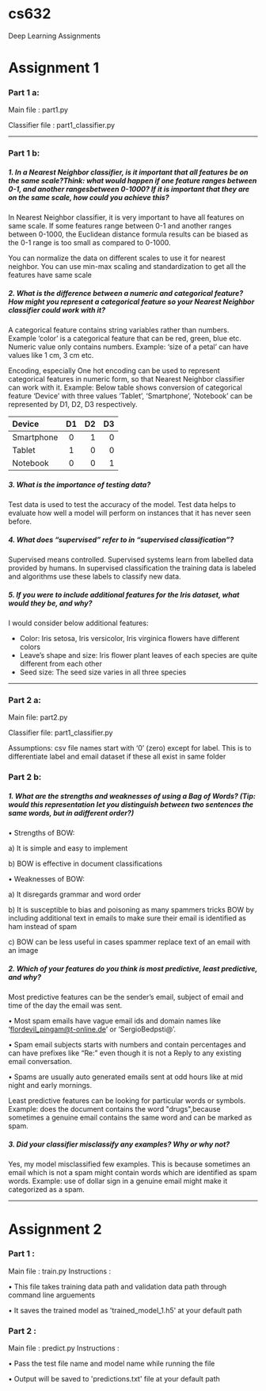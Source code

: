 # cs632
Deep Learning Assignments

# Assignment 1


### Part 1 a:

Main file : part1.py

Classifier file : part1_classifier.py

---

### Part 1 b:
##### 1. In a Nearest Neighbor classifier, is it important that all features be on the same scale?Think: what would happen if one feature ranges between 0-1, and another rangesbetween 0-1000? If it is important that they are on the same scale, how could you achieve this?
In Nearest Neighbor classifier, it is very important to have all features on same scale. If some features range between 0-1 and another ranges between 0-1000, the Euclidean distance formula results can be biased as the 0-1 range is too small as compared to 0-1000.

You can normalize the data on different scales to use it for nearest neighbor. You can use min-max scaling and standardization to get all the features have same scale

##### 2. What is the difference between a numeric and categorical feature? How might you represent a categorical feature so your Nearest Neighbor classifier could work with it?

A categorical feature contains string variables rather than numbers. Example ‘color’ is a categorical feature that can be red, green, blue etc. Numeric value only contains numbers. Example: ‘size of a petal’ can have values like 1 cm, 3 cm etc. 

Encoding, especially One hot encoding can be used to represent categorical features in numeric form, so that Nearest Neighbor classifier can work with it.
Example: Below table shows conversion of categorical feature ‘Device’ with three values ‘Tablet’, ‘Smartphone’, ‘Notebook’ can be represented by D1, D2, D3 respectively.

| Device       | D1  | D2 | D3 |
| :----------- |:---:|---:|---:|
| Smartphone   | 0   |1   | 0  |
| Tablet       | 1   | 0  |0   |
|Notebook      | 0   |0   |1   |

##### 3. What is the importance of testing data?

Test data is used to test the accuracy of the model. Test data helps to evaluate how well a model will perform on instances that it has never seen before.

##### 4. What does “supervised” refer to in “supervised classification”?

Supervised means controlled. Supervised systems learn from labelled data provided by humans. In supervised classification the training data is labeled and algorithms use these labels to classify new data.

##### 5. If you were to include additional features for the Iris dataset, what would they be, and why?
I would consider below additional features:
* Color: Iris setosa, Iris versicolor, Iris virginica flowers have different colors
* Leave’s shape and size: Iris flower plant leaves of each species are quite different from each other
* Seed size: The seed size varies in all three species

---

### Part 2 a: 
Main file: part2.py

Classifier file: part1_classifier.py

Assumptions: csv file names start with ‘0’ (zero) except for label. This is to differentiate label and email dataset if these all exist in same folder

### Part 2 b:

##### 1. What are the strengths and weaknesses of using a Bag of Words? (Tip: would this representation let you distinguish between two sentences the same words, but in adifferent order?)


•	Strengths of BOW: 

a)	It is simple and easy to implement

b)	BOW is effective in document classifications

•	Weaknesses of BOW: 

a)	It disregards grammar and word order

b)	It is susceptible to bias and poisoning as many spammers tricks BOW by including additional text in emails to make sure their email is identified as ham instead of spam

c)	BOW can be less useful in cases spammer replace text of an email with an image


##### 2. Which of your features do you think is most predictive, least predictive, and why? 
Most predictive features can be the sender’s email, subject of email and time of the day the email was sent. 

•	Most spam emails have vague email ids and domain names like ‘flordevil_pingam@t-online.de’ or ‘SergioBedpsti@’.

•	Spam email subjects starts with numbers and contain percentages and can have prefixes like “Re:” even though it is not a Reply to any existing email conversation.

•	Spams are usually auto generated emails sent at odd hours like at mid night and early mornings.

Least predictive features can be looking for particular words or symbols. Example: does the document contains the word "drugs",because sometimes a genuine email contains the same word and can be marked as spam.

	

##### 3. Did your classifier misclassify any examples? Why or why not?
Yes, my model misclassified few examples. This is because sometimes an email which is not a spam might contain words which are identified as spam words. Example: use of dollar sign in a genuine email might make it categorized as a spam.

---
# Assignment 2


### Part 1 :

Main file : train.py
Instructions : 

•	This file takes training data path and validation data path through command line arguements 

•	It saves the trained model as 'trained_model_1.h5' at your default path

### Part 2 :

Main file : predict.py
Instructions : 

•	Pass the test file name and model name while running the file

•	Output will be saved to 'predictions.txt' file at your default path
